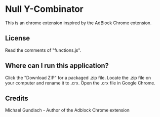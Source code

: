 Null Y-Combinator
=================

This is an chrome extension inspired by the AdBlock Chrome extension.

License
-------

Read the comments of "functions.js".

Where can I run this application?
---------------------------------

Click the "Download ZIP" for a packaged .zip file. Locate the .zip file on your computer and rename it to .crx. Open the .crx file in Google Chrome.

Credits
-------

Michael Gundlach - Author of the Adblock Chrome extension